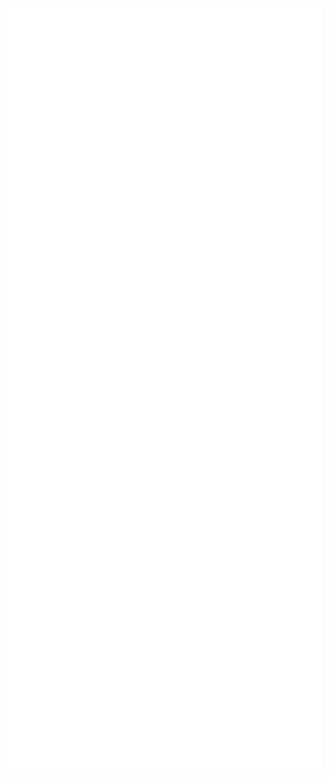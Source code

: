 [<img align="center" width="500" length="auto" alt="🦑" src="github-metrics.svg">](#)
[<img align="center" width="500" alt="🦑" src="metrics.plugin.achievements.compact.svg">](#)

